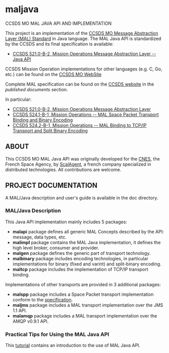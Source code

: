 # maljava
CCSDS MO MAL JAVA API AND IMPLEMENTATION

This project is an implementation of the [CCSDS MO Message Abstraction Layer (MAL) Standard](https://en.wikipedia.org/wiki/CCSDS_Mission_Operations) in Java language. The MAL Java API is standardized by the CCSDS and its final specification is available:

- [CCSDS 521.0-B-2, Mission Operations Message Abstraction Layer -- Java API](https://public.ccsds.org/Pubs/523x1m1.pdf)

CCSDS Mission Operation implementations for other languages (e.g. C, Go, etc.) can be found on the [CCSDS MO WebSite](http://ccsdsmo.github.io/)

Complete MAL specification can be found on the [CCSDS website](http://public.ccsds.org/publications/BlueBooks.aspx) in the *published documents* section.

In particular:

- [CCSDS 521.0-B-2, Mission Operations Message Abstraction Layer](https://public.ccsds.org/Pubs/521x0b2e1.pdf)
- [CCSDS 524.1-B-1, Mission Operations -- MAL Space Packet Transport Binding and Binary Encoding](https://public.ccsds.org/Pubs/524x1b1.pdf)
- [CCSDS 524.2-B-1, Mission Operations -- MAL Binding to TCP/IP Transport and Split Binary Encoding](https://public.ccsds.org/Pubs/524x2b1.pdf)

## ABOUT

This CCSDS MO MAL Java API was originally developed for the [CNES](http://cnes.fr), the French Space Agency, by [ScalAgent](http://www.scalagent.com/en/spatial-41/products-42/overview-47), a french company specialized in distributed technologies.
All contributions are welcome.

## PROJECT DOCUMENTATION

A MAL/Java description and user's guide is available in the doc directory.

### MAL/Java Description

This Java API implementation mainly includes 5 packages:

  - **malapi** package defines all generic MAL Concepts described by the API: message, data types, etc.
  - **malimpl** package contains the MAL Java implementation, it defines the high level broker, consumer and provider.
  - **malgen** package defines the generic part of transport technology.
  - **malbinary** package includes encoding technologies, in particular implementations for binary (fixed and varint) and split-binary encoding.
  - **maltcp** package includes the implementation of TCP/IP transport binding.
  
Implementations of other transports are provided in 3 additional packages:

  - **malspp** package includes a Space Packet transport implementation conform to the [specification](https://public.ccsds.org/Pubs/524x1b1.pdf).
  - **maljms** package includes a MAL transport implementation over the JMS 1.1 API.
  - **malamqp** package includes a MAL transport implementation over the AMQP v0.9.1 API.

### Practical Tips for Using the MAL Java API

This [tutorial](https://github.com/esa/CCSDS_MO/wiki/Practical-Tips-for-Using-the-MAL-Java-API) contains an introduction to the use of MAL Java API.
